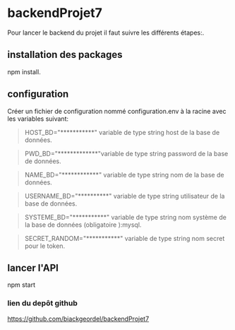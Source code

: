 # backendProjet7 #
Pour lancer le backend du projet il faut suivre les différents étapes:.
## installation des packages ##
npm install.
##  configuration ##
Créer un fichier de configuration nommé configuration.env à la racine avec les variables suivant:

>HOST_BD="***********" variable de type string host de la base de données.

>PWD_BD="*************"variable de type string password de la base de données.

>NAME_BD="************" variable de type string nom de la base de données.

>USERNAME_BD="**********" variable de type string utilisateur de la base de données.

>SYSTEME_BD="***********"  variable de type string nom système de la base de données (obligatoire ):mysql.

>SECRET_RANDOM="***********" variable de type string nom secret pour le token.

## lancer l'API 
npm start
### lien du depôt github
https://github.com/biackgeordel/backendProjet7
